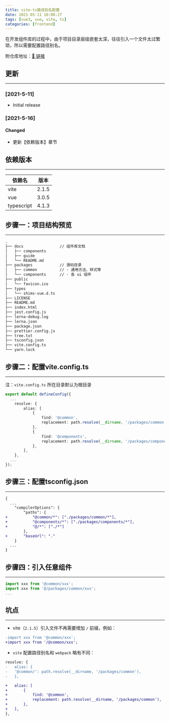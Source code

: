 ```yaml
---
title: vite-ts路径别名配置
date: 2021-05-11 10:08:27
tags: [vue3, vue, vite, ts]
categories: [frontend]
---
```


在开发组件库的过程中，由于项目目录层级嵌套太深，往往引入一个文件太过繁琐，所以需要配置路径别名。

附仓库地址：[🔗 链接](https://github.com/ddzy/vue3-ui/tree/dev)

<!-- more -->

## 更新

------

### [2021-5-11]

- Initial release

### [2021-5-16]

#### Changed

- 更新【依赖版本】章节

## 依赖版本

------

| 依赖名     | 版本  |
| ---------- | ----- |
| vite       | 2.1.5 |
| vue        | 3.0.5 |
| typescript | 4.1.3 |

## 步骤一：项目结构预览

------

```txt
.
├── docs                // 组件库文档
│   ├── components
│   ├── guide
│   └── README.md
├── packages            // 源码目录
│   ├── common          // - 通用方法、样式等
│   └── components      // - 各 ui 组件
├── public
│   └── favicon.ico
├── types
│   └── shims-vue.d.ts
├── LICENSE
├── README.md
├── index.html
├── jest.config.js
├── lerna-debug.log
├── lerna.json
├── package.json
├── prettier.config.js
├── tree.txt
├── tsconfig.json
├── vite.config.ts
└── yarn.lock
```

## 步骤二：配置vite.config.ts

------

注：`vite.config.ts` 所在目录默认为根目录

```ts
export default defineConfig({
  ...
	resolve: {
		alias: [
			{
				find: '@common',
				replacement: path.resolve(__dirname, '/packages/common'),
			},
			{
				find: '@components',
				replacement: path.resolve(__dirname, '/packages/components'),
			},
		],
	},
  ...
});
```

## 步骤三：配置tsconfig.json

------

```diff
{
  ...
	"compilerOptions": {
		"paths": {
+			"@common/*": ["./packages/common/*"],
+			"@components/*": ["./packages/components/*"],
+			"@/*": ["./*"]
		},
+		"baseUrl": "."
	}
  ...
}
```

## 步骤四：引入任意组件

------

```ts
import xxx from '@common/xxx';
import xxx from '@/packages/common/xxx';
...
```

## 坑点

------

- vite（`2.1.5`）引入文件不再需要增加 `/` 前缀，例如：

```diff
-import xxx from '@common/xxx';
+import xxx from '/@common/xxx';
```

- `vite` 配置路径别名和 `webpack` 略有不同：

```diff
resolve: {
-	alias: {
-  	'@common/': path.resolve(__dirname, '/packages/common'),
-	},

+	alias: [
+		{
+			find: '@common',
+			replacement: path.resolve(__dirname, '/packages/common'),
+		},
+	],
},
```